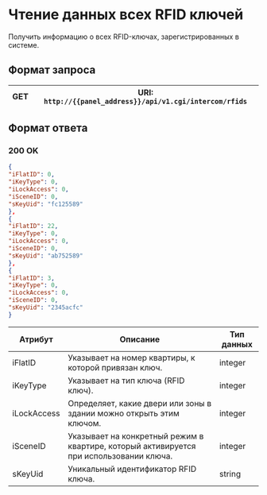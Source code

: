 # Чтение данных всех RFID ключей

Получить информацию о всех RFID-ключах, зарегистрированных в системе.

## Формат запроса

| <format style="" color="Blue"> GET </format>     | URI: `http://{{panel_address}}/api/v1.cgi/intercom/rfids` |
|--------------------------------------------------|-----------------------------------------------------------|

## Формат ответа

### <format style="" color="LawnGreen">200 OK</format> 

<tabs>
<tab title="JSON">


```JSON
{
"iFlatID": 0,
"iKeyType": 0,
"iLockAccess": 0,
"iSceneID": 0,
"sKeyUid": "fc125589"
},
{
"iFlatID": 22,
"iKeyType": 0,
"iLockAccess": 0,
"iSceneID": 0,
"sKeyUid": "ab752589"
},
{
"iFlatID": 3,
"iKeyType": 0,
"iLockAccess": 0,
"iSceneID": 0,
"sKeyUid": "2345acfc"
}
```
</tab>
</tabs>

| Атрибут     | Описание                                                                                | Тип данных |
|-------------|-----------------------------------------------------------------------------------------|------------|
| iFlatID     | Указывает на номер квартиры, к которой привязан ключ.                                   | integer    |
| iKeyType    | Указывает на тип ключа (RFID ключ).                                                     | integer    |
| iLockAccess | Определяет, какие двери или зоны в здании можно открыть этим ключом.                    | integer    |
| iSceneID    | Указывает на конкретный режим в квартире, который активируется при использовании ключа. | integer    |
| sKeyUid     | Уникальный идентификатор RFID ключа.                                                    | string     |
